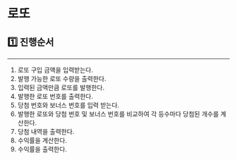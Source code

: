 # 로또
## 1️⃣ 진행순서

---

1. 로또 구입 금액을 입력받는다.
2. 발행 가능한 로또 수량을 출력한다.
3. 입력된 금액만큼 로또를 발행한다.
4. 발행한 로또 번호를 출력한다.
5. 당첨 번호와 보너스 번호를 입력 받는다. 
6. 발행한 로또와 당첨 번호 및 보너스 번호를 비교하여 각 등수마다 당첨된 개수를 계산한다.
7. 당첨 내역을 출력한다.
8. 수익률을 계산한다.
9. 수익률을 출력한다.


